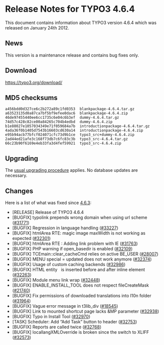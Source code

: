 Release Notes for TYPO3 4.6.4
=============================

This document contains information about TYPO3 version 4.6.4 which was
released on January 24th 2012.

News
----

This version is a maintenance release and contains bug fixes only.

Download
--------

<https://typo3.org/download/>

MD5 checksums
-------------

    a456bdd0d327ce6c2b272a89c1fd0353  blankpackage-4.6.4.tar.gz
    a63523135d0a87ca7bf5bf9efee0dac6  blankpackage-4.6.4.zip
    46de97455440ee6cc1735c6e04c6b3ef  dummy-4.6.4.tar.gz
    74d57c428c82ce00a84265c704b4edbd  dummy-4.6.4.zip
    b1e88027e1057034349e71f059684a7b  introductionpackage-4.6.4.tar.gz
    4ada36f0b1405d7543b16603cd630a14  introductionpackage-4.6.4.zip
    e95b94acb77bfcf024071cfc73d9b1ce  typo3_src+dummy-4.6.4.zip
    2ad44ed21afe3c168f73db7c6fc83c3b  typo3_src-4.6.4.tar.gz
    66c23b90f6169e4eb33fa3d4fef59921  typo3_src-4.6.4.zip

Upgrading
---------

The [usual upgrading
procedure](https://docs.typo3.org/typo3cms/InstallationGuide/) applies.
No database updates are necessary.

Changes
-------

Here is a list of what was fixed since [4.6.3](TYPO3_4.6.3 "wikilink"):

-   \[RELEASE\] Release of TYPO3 4.6.4
-   \[BUGFIX\] typolink prepends wrong domain when using url scheme
    ([\#31771](https://forge.typo3.org/issues/31771))
-   \[BUGFIX\] Regression in language handling
    ([\#33227](https://forge.typo3.org/issues/33227))
-   \[BUGFIX\] htmlArea RTE: magic image maxWidth is not working as
    expected ([\#32301](https://forge.typo3.org/issues/32301))
-   \[BUGFIX\] htmlArea RTE : Adding link problem with IE
    ([\#31763](https://forge.typo3.org/issues/31763))
-   \[BUGFIX\] PHP warning if open\_basedir is enabled
    ([\#32109](https://forge.typo3.org/issues/32109))
-   \[BUGFIX\] TCEmain::clear\_cacheCmd relies on active BE\_USER
    ([\#28007](https://forge.typo3.org/issues/28007))
-   \[BUGFIX\] MENU special = updated does not work anymore
    ([\#32374](https://forge.typo3.org/issues/32374))
-   \[BUGFIX\] Usage of custom caching backends
    ([\#32986](https://forge.typo3.org/issues/32986))
-   \[BUGFIX\] HTML entity   is inserted before and after inline element
    ([\#32263](https://forge.typo3.org/issues/32263))
-   \[BUGFIX\] Module menu link wrap
    ([\#32448](https://forge.typo3.org/issues/32448))
-   \[BUGFIX\] ENABLE\_INSTALL\_TOOL does not respect fileCreateMask
    ([\#21740](https://forge.typo3.org/issues/21740))
-   \[BUGFIX\] Fix permissions of downloaded translations into l10n
    folder ([\#31964](https://forge.typo3.org/issues/31964))
-   \[BUGFIX\] Vague error message in t3lib\_div
    ([\#18545](https://forge.typo3.org/issues/18545))
-   \[BUGFIX\] Link to mounted shortcut page lacks &MP parameter
    ([\#32938](https://forge.typo3.org/issues/32938))
-   \[BUGFIX\] Typo in Install Tool
    ([\#32970](https://forge.typo3.org/issues/32970))
-   \[TASK\] Scheduler: Add “Add Task” button to header
    ([\#32753](https://forge.typo3.org/issues/32753))
-   \[BUGFIX\] Reports are called twice
    ([\#32768](https://forge.typo3.org/issues/32768))
-   \[BUGFIX\] locallangXMLOverride is broken since the switch to XLIFF
    ([\#32573](https://forge.typo3.org/issues/32573))


